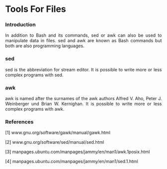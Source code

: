 # Tools For Files

### Introduction

<p align="justify">In addition to Bash and its commands, sed or awk can also be used to manipulate data in files. sed and awk are known as Bash commands but both are also programming languages.</p>

### sed

<p align="justify">sed is the abbreviation for stream editor. It is possible to write more or less complex programs with sed.</p>

### awk

<p align="justify">awk is named after the surnames of the awk authors Alfred V. Aho, Peter J. Weinberger und Brian W. Kernighan. 
It is possible to write more or less complex programs with awk.</p>

### References

[1] www&#8203;.gnu.org/software/gawk/manual/gawk.html

[2] www&#8203;.gnu.org/software/sed/manual/sed.html

[3] manpages.ubuntu.com/manpages/jammy/en/man1/awk.1posix.html

[4] manpages.ubuntu.com/manpages/jammy/en/man1/sed.1.html



